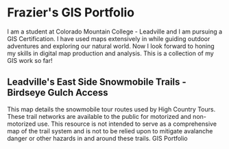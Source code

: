 # Frazier's GIS Portfolio
I am a student at Colorado Mountain College - Leadville and I am pursuing a GIS Certification. I have used maps extensively in while guiding outdoor adventures and exploring our natural world. Now I look forward to honing my skills in digital map production and analysis. This is a collection of my GIS work so far!

## Leadville's East Side Snowmobile Trails - Birdseye Gulch Access
This map details the snowmobile tour routes used by High Country Tours. These trail networks are available to the public for motorized and non-motorized use. This resource is not intended to serve as a comprehensive map of the trail system and is not to be relied upon to mitigate avalanche danger or other hazards in and around these trails.
GIS Portfolio
